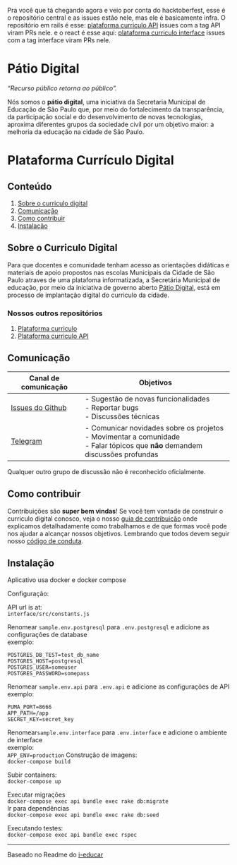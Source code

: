 Pra você que tá chegando agora e veio por conta do hacktoberfest, esse é o repositório central e as issues estão nele, mas ele é basicamente infra. O repositório em rails é esse:  [plataforma curriculo API](https://github.com/prefeiturasp/SME-plataforma-curriculo-API) issues com a tag API viram PRs nele.
e o react é esse aqui:  [plataforma curriculo interface](https://github.com/prefeiturasp/SME-plataforma-curriculo-interface) issues com a tag interface viram PRs nele.

# Pátio Digital

_“Recurso público retorna ao público”._

Nós somos o **pátio digital**, uma iniciativa da Secretaria Municipal de Educação de São Paulo que, por meio do fortalecimento da transparência, da participação social e do desenvolvimento de novas tecnologias, aproxima diferentes grupos da sociedade civil por um objetivo maior: a melhoria da educação na cidade de São Paulo. 

# Plataforma Currículo Digital

## Conteúdo

1. [Sobre o curriculo digital](#sobre-o-curriculo-digital)
2. [Comunicação](#comunicação)
3. [Como contribuir](#como-contribuir)
4. [Instalação](#instalação)


## Sobre o Curriculo Digital
Para que docentes e comunidade tenham acesso as orientações didáticas e materiais de apoio propostos nas escolas Municipais da Cidade de São Paulo atraves de uma platafoma informatizada, a Secretária Municipal de educação, por meio da iniciativa de governo aberto [Pátio Digital](http://patiodigital.prefeitura.sp.gov.br/), está em processo de implantação digital do curriculo da cidade.

### Nossos outros repositórios

1. [Plataforma curriculo](https://github.com/prefeiturasp/SME-plataforma-curriculo-interface)
2. [Plataforma curriculo API](https://github.com/prefeiturasp/SME-plataforma-curriculo-API)


## Comunicação

| Canal de comunicação | Objetivos |
|----------------------|-----------|
| [Issues do Github](https://github.com/prefeiturasp/SME-plataforma-curriculo/issues) | - Sugestão de novas funcionalidades<br> - Reportar bugs<br> - Discussões técnicas |
| [Telegram](https://t.me/patiodigital ) | - Comunicar novidades sobre os projetos<br> - Movimentar a comunidade<br>  - Falar tópicos que **não** demandem discussões profundas |

Qualquer outro grupo de discussão não é reconhecido oficialmente.

## Como contribuir

Contribuições são **super bem vindas**! Se você tem vontade de construir o
curriculo digital conosco, veja o nosso [guia de contribuição](./CONTRIBUTING.md)
onde explicamos detalhadamente como trabalhamos e de que formas você pode nos
ajudar a alcançar nossos objetivos. Lembrando que todos devem seguir 
nosso [código de conduta](./CODEOFCONDUCT.md).


## Instalação

Aplicativo usa docker e docker compose

Configuração:

API url is at: <br>
`interface/src/constants.js`

Renomear `sample.env.postgresql` para `.env.postgresql` e adicione as configurações de database<br>
exemplo:
```POSTGRES_DB=db_name
POSTGRES_DB_TEST=test_db_name
POSTGRES_HOST=postgresql
POSTGRES_USER=someuser
POSTGRES_PASSWORD=somepass
```

Renomear `sample.env.api` para `.env.api` e adicione as configurações de API<br>
exemplo:
```RAILS_MAX_THREADS=5
PUMA_PORT=8666
APP_PATH=/app
SECRET_KEY=secret_key
```

Renomear`sample.env.interface` para `.env.interface` e adicione o ambiente de interface<br>
exemplo: <br>
```APP_ENV=production```
Construção de imagens: <br>
```docker-compose build```

Subir containers: <br>
```docker-compose up```

Executar migrações <br>
```docker-compose exec api bundle exec rake db:migrate``` <br>
Ir para dependências<br>
```docker-compose exec api bundle exec rake db:seed```

Executando testes: <br>
```docker-compose exec api bundle exec rspec```


---

Baseado no Readme do [i-educar](https://github.com/portabilis/i-educar)

